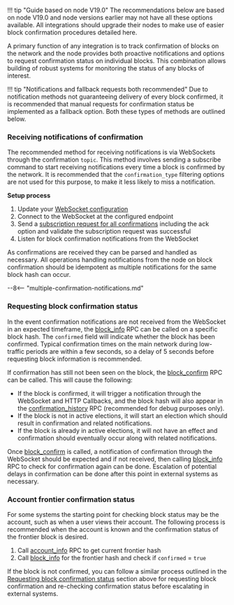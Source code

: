 !!! tip "Guide based on node V19.0"
	The recommendations below are based on node V19.0 and node versions earlier may not have all these options available. All integrations should upgrade their nodes to make use of easier block confirmation procedures detailed here.

A primary function of any integration is to track confirmation of blocks on the network and the node provides both proactive notifications and options to request confirmation status on individual blocks. This combination allows building of robust systems for monitoring the status of any blocks of interest. 

!!! tip "Notifications and fallback requests both recommended"
	Due to notification methods not guaranteeing delivery of every block confirmed, it is recommended that manual requests for confirmation status be implemented as a fallback option. Both these types of methods are outlined below.

### Receiving notifications of confirmation

The recommended method for receiving notifications is via WebSockets through the confirmation `topic`. This method involves sending a subscribe command to start receiving notifications every time a block is confirmed by the network. It is recommended that the `confirmation_type` filtering options are not used for this purpose, to make it less likely to miss a notification.

**Setup process**

1. Update your [WebSocket configuration](/running-a-node/configuration/#websocket)
1. Connect to the WebSocket at the configured endpoint
1. Send a [subscription request for all confirmations](/integration-guides/advanced/#confirmations) including the ack option and validate the subscription request was successful
1. Listen for block confirmation notifications from the WebSocket

As confirmations are received they can be parsed and handled as necessary. All operations handling notifications from the node on block confirmation should be idempotent as multiple notifications for the same block hash can occur.

--8<-- "multiple-confirmation-notifications.md"

### Requesting block confirmation status

In the event confirmation notifications are not received from the WebSocket in an expected timeframe, the [block_info](/commands/rpc-protocol#block_info) RPC can be called on a specific block hash. The `confirmed` field will indicate whether the block has been confirmed. Typical confirmation times on the main network during low-traffic periods are within a few seconds, so a delay of 5 seconds before requesting block information is recommended.

If confirmation has still not been seen on the block, the [block_confirm](/commands/rpc-protocol#block_confirm) RPC can be called. This will cause the following:

* If the block is confirmed, it will trigger a notification through the WebSocket and HTTP Callbacks, and the block hash will also appear in the [confirmation_history](/commands/rpc-protocol/#confirmation_history) RPC (recommended for debug purposes only).
* If the block is not in active elections, it will start an election which should result in confirmation and related notifications.
* If the block is already in active elections, it will not have an effect and confirmation should eventually occur along with related notifications.

Once [block_confirm](/commands/rpc-protocol#block_confirm) is called, a notification of confirmation through the WebSocket should be expected and if not received, then calling [block_info](/commands/rpc-protocol#block_info) RPC to check for confirmation again can be done. Escalation of potential delays in confirmation can be done after this point in external systems as necessary.

### Account frontier confirmation status

For some systems the starting point for checking block status may be the account, such as when a user views their account. The following process is recommended when the account is known and the confirmation status of the frontier block is desired.

1. Call [account_info](/commands/rpc-protocol/#account_info) RPC to get current frontier hash
1. Call [block_info](/commands/rpc-protocol#block_info) for the frontier hash and check if `confirmed` = `true`

If the block is not confirmed, you can follow a similar process outlined in the [Requesting block confirmation status](#requesting-block-confirmation-status) section above for requesting block confirmation and re-checking confirmation status before escalating in external systems.